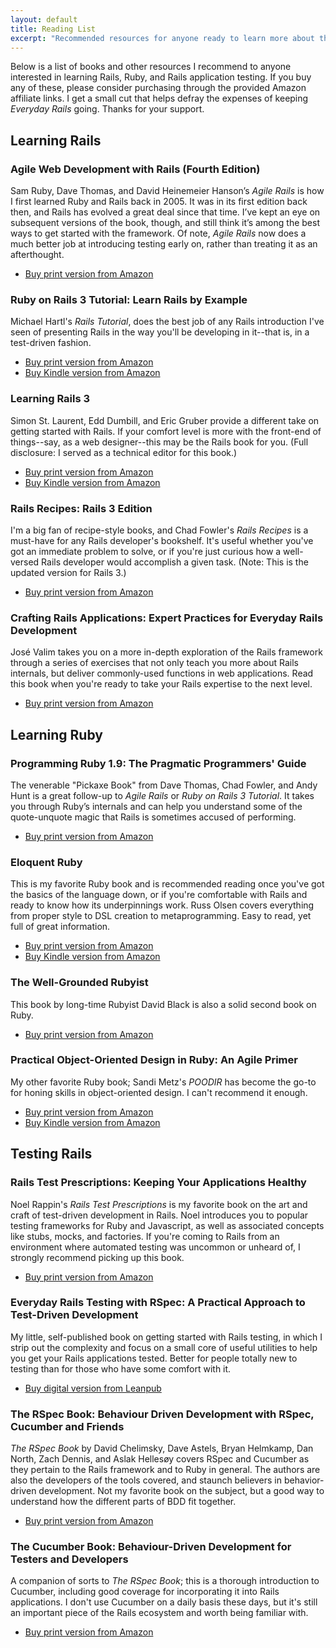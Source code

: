 ```yaml
---
layout: default
title: Reading List
excerpt: "Recommended resources for anyone ready to learn more about the Ruby on Rails ecosystem."
---
```


Below is a list of books and other resources I recommend to anyone interested in learning Rails, Ruby, and Rails application testing. If you buy any of these, please consider purchasing through the provided Amazon affiliate links. I get a small cut that helps defray the expenses of keeping *Everyday Rails* going. Thanks for your support.

## Learning Rails

### Agile Web Development with Rails (Fourth Edition)

Sam Ruby, Dave Thomas, and David Heinemeier Hanson’s *Agile Rails* is how I first learned Ruby and Rails back in 2005. It was in its first edition back then, and Rails has evolved a great deal since that time. I’ve kept an eye on subsequent versions of the book, though, and still think it’s among the best ways to get started with the framework. Of note, *Agile Rails* now does a much better job at introducing testing early on, rather than treating it as an afterthought.

- [Buy print version from Amazon](http://www.amazon.com/gp/product/1934356549/ref=as_li_ss_il?ie=UTF8&camp=1789&creative=390957&creativeASIN=1934356549&linkCode=as2&tag=everrail-20)

### Ruby on Rails 3 Tutorial: Learn Rails by Example

Michael Hartl's *Rails Tutorial*, does the best job of any Rails introduction I've seen of presenting Rails in the way you'll be developing in it--that is, in a test-driven fashion.

- [Buy print version from Amazon](http://www.amazon.com/gp/product/0321743121/ref=as_li_ss_il?ie=UTF8&camp=1789&creative=390957&creativeASIN=0321743121&linkCode=as2&tag=everrail-20)
- [Buy Kindle version from Amazon](http://www.amazon.com/gp/product/B004JLMDOM/ref=as_li_ss_tl?ie=UTF8&camp=1789&creative=390957&creativeASIN=B004JLMDOM&linkCode=as2&tag=everrail-20)

### Learning Rails 3

Simon St. Laurent, Edd Dumbill, and Eric Gruber provide a different take on getting started with Rails. If your comfort level is more with the front-end of things--say, as a web designer--this may be the Rails book for you. (Full disclosure: I served as a technical editor for this book.)

- [Buy print version from Amazon](http://www.amazon.com/gp/product/144930933X/ref=as_li_ss_il?ie=UTF8&camp=1789&creative=390957&creativeASIN=144930933X&linkCode=as2&tag=everrail-20)
- [Buy Kindle version from Amazon](http://www.amazon.com/gp/product/B008MC34LU/ref=as_li_ss_tl?ie=UTF8&camp=1789&creative=390957&creativeASIN=B008MC34LU&linkCode=as2&tag=everrail-20)

### Rails Recipes: Rails 3 Edition

I'm a big fan of recipe-style books, and Chad Fowler's *Rails Recipes* is a must-have for any Rails developer's bookshelf. It's useful whether you've got an immediate problem to solve, or if you're just curious how a well-versed Rails developer would accomplish a given task. (Note: This is the updated version for Rails 3.)

- [Buy print version from Amazon](http://www.amazon.com/gp/product/1934356778/ref=as_li_ss_il?ie=UTF8&camp=1789&creative=390957&creativeASIN=1934356778&linkCode=as2&tag=everrail-20)

### Crafting Rails Applications: Expert Practices for Everyday Rails Development

José Valim takes you on a more in-depth exploration of the Rails framework through a series of exercises that not only teach you more about Rails internals, but deliver commonly-used functions in web applications. Read this book when you're ready to take your Rails expertise to the next level.

- [Buy print version from Amazon](http://www.amazon.com/gp/product/1934356735/ref=as_li_ss_il?ie=UTF8&camp=1789&creative=390957&creativeASIN=1934356735&linkCode=as2&tag=everrail-20)

## Learning Ruby

### Programming Ruby 1.9: The Pragmatic Programmers' Guide

The venerable "Pickaxe Book" from Dave Thomas, Chad Fowler, and Andy Hunt is a great follow-up to *Agile Rails* or *Ruby on Rails 3 Tutorial*. It takes you through Ruby’s internals and can help you understand some of the quote-unquote magic that Rails is sometimes accused of performing.

- [Buy print version from Amazon](http://www.amazon.com/gp/product/1934356085/ref=as_li_ss_il?ie=UTF8&camp=1789&creative=390957&creativeASIN=1934356085&linkCode=as2&tag=everrail-20)

### Eloquent Ruby

This is my favorite Ruby book and is recommended reading once you've got the basics of the language down, or if you're comfortable with Rails and ready to know how its underpinnings work. Russ Olsen covers everything from proper style to DSL creation to metaprogramming. Easy to read, yet full of great information.

- [Buy print version from Amazon](http://www.amazon.com/gp/product/0321584104/ref=as_li_ss_il?ie=UTF8&camp=1789&creative=390957&creativeASIN=0321584104&linkCode=as2&tag=everrail-20)
- [Buy Kindle version from Amazon](http://www.amazon.com/gp/product/B004MMEJ36/ref=as_li_ss_tl?ie=UTF8&camp=1789&creative=390957&creativeASIN=B004MMEJ36&linkCode=as2&tag=everrail-20)

### The Well-Grounded Rubyist

This book by long-time Rubyist David Black is also a solid second book on Ruby.

- [Buy print version from Amazon](http://www.amazon.com/gp/product/1933988657/ref=as_li_ss_il?ie=UTF8&camp=1789&creative=390957&creativeASIN=1933988657&linkCode=as2&tag=everrail-20)

### Practical Object-Oriented Design in Ruby: An Agile Primer

My other favorite Ruby book; Sandi Metz's *POODIR* has become the go-to for honing skills in object-oriented design. I can't recommend it enough.

- [Buy print version from Amazon](http://www.amazon.com/gp/product/0321721330/ref=as_li_ss_tl?ie=UTF8&camp=1789&creative=390957&creativeASIN=0321721330&linkCode=as2&tag=everrail-20)
- [Buy Kindle version from Amazon](http://www.amazon.com/gp/product/B0096BYG7C/ref=as_li_ss_tl?ie=UTF8&camp=1789&creative=390957&creativeASIN=B0096BYG7C&linkCode=as2&tag=everrail-20)

## Testing Rails

### Rails Test Prescriptions: Keeping Your Applications Healthy

Noel Rappin's *Rails Test Prescriptions* is my favorite book on the art and craft of test-driven development in Rails. Noel introduces you to popular testing frameworks for Ruby and Javascript, as well as associated concepts like stubs, mocks, and factories. If you're coming to Rails from an environment where automated testing was uncommon or unheard of, I strongly recommend picking up this book.

- [Buy print version from Amazon](http://www.amazon.com/gp/product/1934356646/ref=as_li_ss_il?ie=UTF8&camp=1789&creative=390957&creativeASIN=1934356646&linkCode=as2&tag=everrail-20)

### Everyday Rails Testing with RSpec: A Practical Approach to Test-Driven Development

My little, self-published book on getting started with Rails testing, in which I strip out the complexity and focus on a small core of useful utilities to help you get your Rails applications tested. Better for people totally new to testing than for those who have some comfort with it.

- [Buy digital version from Leanpub](https://leanpub.com/everydayrailsrspec)

### The RSpec Book: Behaviour Driven Development with RSpec, Cucumber and Friends

*The RSpec Book* by David Chelimsky, Dave Astels, Bryan Helmkamp, Dan North, Zach Dennis, and Aslak Hellesøy covers RSpec and Cucumber as they pertain to the Rails framework and to Ruby in general. The authors are also the developers of the tools covered, and staunch believers in behavior-driven development. Not my favorite book on the subject, but a good way to understand how the different parts of BDD fit together.

- [Buy print version from Amazon](http://www.amazon.com/gp/product/1934356379/ref=as_li_ss_il?ie=UTF8&camp=1789&creative=390957&creativeASIN=1934356379&linkCode=as2&tag=everrail-20)

### The Cucumber Book: Behaviour-Driven Development for Testers and Developers

A companion of sorts to *The RSpec Book*; this is a thorough introduction to Cucumber, including good coverage for incorporating it into Rails applications. I don't use Cucumber on a daily basis these days, but it's still an important piece of the Rails ecosystem and worth being familiar with.

- [Buy print version from Amazon](http://www.amazon.com/gp/product/1934356808/ref=as_li_ss_il?ie=UTF8&camp=1789&creative=390957&creativeASIN=1934356808&linkCode=as2&tag=everrail-20)
